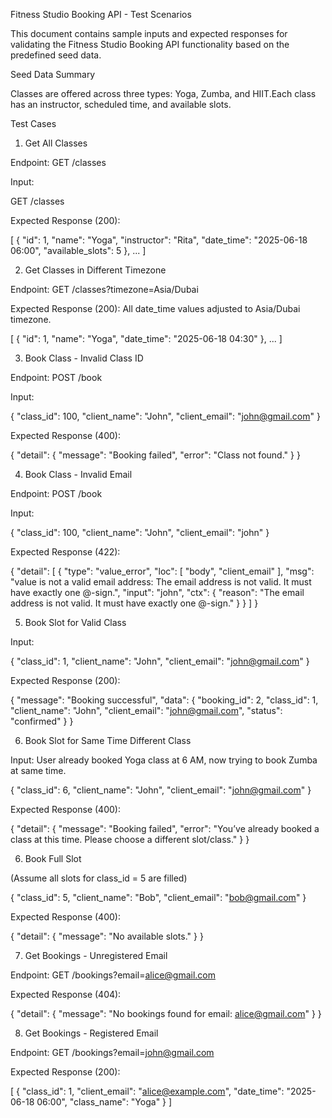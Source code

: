 Fitness Studio Booking API - Test Scenarios

This document contains sample inputs and expected responses for validating the Fitness Studio Booking API functionality based on the predefined seed data.

Seed Data Summary

Classes are offered across three types: Yoga, Zumba, and HIIT.Each class has an instructor, scheduled time, and available slots.

Test Cases

1. Get All Classes

Endpoint: GET /classes

Input:

GET /classes

Expected Response (200):

[
  {
    "id": 1,
    "name": "Yoga",
    "instructor": "Rita",
    "date_time": "2025-06-18 06:00",
    "available_slots": 5
  },
  ...
]

2. Get Classes in Different Timezone

Endpoint: GET /classes?timezone=Asia/Dubai

Expected Response (200):
All date_time values adjusted to Asia/Dubai timezone.

[
  {
    "id": 1,
    "name": "Yoga",
    "date_time": "2025-06-18 04:30"
  },
  ...
]

3. Book Class - Invalid Class ID

Endpoint: POST /book

Input:

{
  "class_id": 100,
  "client_name": "John",
  "client_email": "john@gmail.com"
}

Expected Response (400):

{
  "detail": {
    "message": "Booking failed",
    "error": "Class not found."
  }
}

4. Book Class - Invalid Email

Endpoint: POST /book

Input:

{
  "class_id": 100,
  "client_name": "John",
  "client_email": "john"
}

Expected Response (422):

{
  "detail": [
    {
      "type": "value_error",
      "loc": [
        "body",
        "client_email"
      ],
      "msg": "value is not a valid email address: The email address is not valid. It must have exactly one @-sign.",
      "input": "john",
      "ctx": {
        "reason": "The email address is not valid. It must have exactly one @-sign."
      }
    }
  ]
}

5. Book Slot for Valid Class

Input:

{
  "class_id": 1,
  "client_name": "John",
  "client_email": "john@gmail.com"
}

Expected Response (200):

{
  "message": "Booking successful",
  "data": {
    "booking_id": 2,
    "class_id": 1,
    "client_name": "John",
    "client_email": "john@gmail.com",
    "status": "confirmed"
  }
}

6. Book Slot for Same Time Different Class

Input:
User already booked Yoga class at 6 AM, now trying to book Zumba at same time.

{
  "class_id": 6,
  "client_name": "John",
  "client_email": "john@gmail.com"
}

Expected Response (400):

{
  "detail": {
    "message": "Booking failed",
    "error": "You’ve already booked a class at this time. Please choose a different slot/class."
  }
}

6.  Book Full Slot

(Assume all slots for class_id = 5 are filled)

{
  "class_id": 5,
  "client_name": "Bob",
  "client_email": "bob@gmail.com"
}

Expected Response (400):

{
  "detail": {
    "message": "No available slots."
  }
}

7.  Get Bookings - Unregistered Email

Endpoint: GET /bookings?email=alice@gmail.com

Expected Response (404):

{
  "detail": {
    "message": "No bookings found for email: alice@gmail.com"
  }
}

8.  Get Bookings - Registered Email

Endpoint: GET /bookings?email=john@gmail.com

Expected Response (200):

[
  {
    "class_id": 1,
    "client_email": "alice@example.com",
    "date_time": "2025-06-18 06:00",
    "class_name": "Yoga"
  }
]


